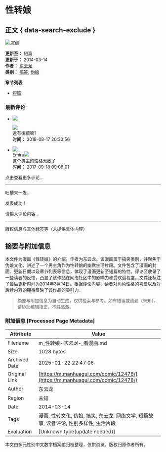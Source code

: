 # 性转娘

## 正文 { data-search-exclude }


![](https://cf.mhgui.com/cpic/m/12478.jpg)_完结_

**更新至：** 短篇  
**更新于：** 2014-03-14  
**作者：** [东云龙](http://your.source.link/author/3618/ "东云龙")  
**类别：** [搞笑](http://your.source.link/list/gaoxiao/ "搞笑"), [伪娘](http://your.source.link/list/weiniang/ "伪娘")  

**章节列表**  
- [短篇](http://your.source.link/comic/12478/125167.html)

### 最新评论
- ![](https://cf.mhgui.com/images/default.png)
    
    ![](https://cf.mhgui.com/images/mobile/sex_1.png)  
    還有後續嘛?  
    **时间：** 2018-08-17 20:33:56  

- ![](http://sucimg.itc.cn/avatarimg/545497573_1481113552402_c55)  
    Emiru![](https://cf.mhgui.com/images/mobile/sex_1.png)  
    这个男主的性格无敌了  
    **时间：** 2017-09-18 09:06:01  

点击查看更多评论...  

---

吐槽来一发...

发表成功 !

请输入评论内容...

--- 

版权信息与其他标签等（未提供具体内容）
<!-- tcd_original_link https://m.manhuagui.com/comic/12478/ -->


## 摘要与附加信息

<!-- tcd_abstract -->
本文件为漫画《性转娘》的介绍，作者为东云龙。该漫画属于搞笑类别，并聚焦于伪娘文化，讲述了一个男主角作为性转娘的幽默生活片段。文件包含了漫画的封面、更新日期以及章节列表等信息，体现了漫画更新至短篇的特性。评论区收录了一些读者的反馈，凸显了该作品在网络社区中的影响力和受欢迎程度。文件还标注了最后更新时间为2014年3月14日。根据评论内容，读者对角色性格的喜爱以及对后续内容的期待反映了该作品的吸引力。
<!-- tcd_abstract_end -->

> 摘要与附加信息为自动生成，仅供检索与参考。如有错误或遗漏（未知），请协助编辑指正，不胜感激。

### 附加信息 [Processed Page Metadata]

| Attribute       | Value                                  |
|-----------------|----------------------------------------|
| Filename        | m_性转娘-_东云龙_-_看漫画.md                             |
| Size            | 1028 bytes                           |
| Archived Date   | 2025-01-22 22:47:06                             |
| Original Link   | [https://m.manhuagui.com/comic/12478/](https://m.manhuagui.com/comic/12478/)                       |
| Author          | 东云龙                               |
| Region          | 未知                               |
| Date            | 2014-03-14                                 |
| Tags            | 漫画, 性转文化, 伪娘, 搞笑, 东云龙, 网络文学, 短篇故事, 读者评论, 性别多样性, 生活片段                                 |
| Evaluation            | [Unknown type(update needed)]                                 |
<!-- tcd_table_end -->

本文由多元性别中文数字档案馆归档整理，仅供浏览。版权归原作者所有。
